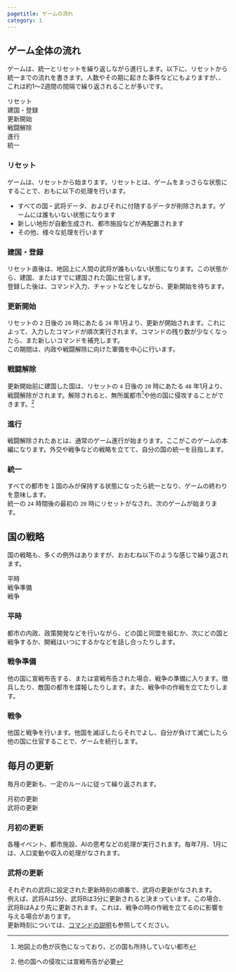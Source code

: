```yaml
---
pagetitle: ゲームの流れ
category: 1
---
```


## ゲーム全体の流れ

ゲームは、統一とリセットを繰り返しながら進行します。以下に、リセットから統一までの流れを書きます。人数やその期に起きた事件などにもよりますが、、これは約1～2週間の間隔で繰り返されることが多いです。

<div class="block block-large">リセット</div>
<div class="arrow-bottom"></div>
<div class="block block-large">建国・登録</div>
<div class="arrow-bottom"></div>
<div class="block block-large">更新開始</div>
<div class="arrow-bottom"></div>
<div class="block block-large">戦闘解除</div>
<div class="arrow-bottom"></div>
<div class="block block-large">進行</div>
<div class="arrow-bottom"></div>
<div class="block block-large">統一</div>

### リセット

ゲームは、リセットから始まります。リセットとは、ゲームをまっさらな状態にすることで、おもに以下の処理を行います。

* すべての国・武将データ、およびそれに付随するデータが削除されます。ゲームには誰もいない状態になります
* 新しい地形が自動生成され、都市施設などが再配置されます
* その他、様々な処理を行います

### 建国・登録

リセット直後は、地図上に人間の武将が誰もいない状態になります。この状態から、建国、またはすでに建国された国に仕官します。  
登録した後は、コマンド入力、チャットなどをしながら、更新開始を待ちます。

### 更新開始

リセットの `2` 日後の `20` 時にあたる `24` 年1月より、更新が開始されます。これによって、入力したコマンドが順次実行されます。コマンドの残り数が少なくなったら、また新しいコマンドを補充します。  
この期間は、内政や戦闘解除に向けた軍備を中心に行います。

### 戦闘解除

更新開始前に建国した国は、リセットの `4` 日後の `20` 時にあたる `48` 年1月より、戦闘解除がされます。解除されると、無所属都市[^1]や他の国に侵攻することができます。[^2]

[^1]: 地図上の色が灰色になっており、どの国も所持していない都市
[^2]: 他の国への侵攻には宣戦布告が必要

### 進行

戦闘解除されたあとは、通常のゲーム進行が始まります。ここがこのゲームの本編になります。外交や戦争などの戦略を立てて、自分の国の統一を目指します。

### 統一

すべての都市を１国のみが保持する状態になったら統一となり、ゲームの終わりを意味します。  
統一の `24` 時間後の最初の `20` 時にリセットがなされ、次のゲームが始まります。

## 国の戦略

国の戦略も、多くの例外はありますが、おおむね以下のような感じで繰り返されます。

<div class="block block-large">平時</div>
<div class="arrow-bottom"></div>
<div class="block block-large">戦争準備</div>
<div class="arrow-bottom"></div>
<div class="block block-large">戦争</div>

### 平時

都市の内政、政策開発などを行いながら、どの国と同盟を組むか、次にどの国と戦争するか、開戦はいつにするかなどを話し合ったりします。

### 戦争準備

他の国に宣戦布告する、または宣戦布告された場合、戦争の準備に入ります。徴兵したり、敵国の都市を諜報したりします。また、戦争中の作戦を立てたりします。

### 戦争

他国と戦争を行います。他国を滅ぼしたらそれでよし、自分が負けて滅亡したら他の国に仕官することで、ゲームを続行します。

## 毎月の更新

毎月の更新も、一定のルールに従って繰り返されます。

<div class="block block-large">月初の更新</div>
<div class="arrow-bottom"></div>
<div class="block block-large">武将の更新</div>

### 月初の更新

各種イベント、都市施設、AIの思考などの処理が実行されます。毎年7月、1月には、人口変動や収入の処理がなされます。

### 武将の更新

それぞれの武将に設定された更新時刻の順番で、武将の更新がなされます。  
例えば、武将Aは5分、武将Bは3分に更新されると決まっています。この場合、武将BはAより先に更新されます。これは、戦争の時の作戦を立てるのに影響を与える場合があります。  
更新時刻については、[コマンドの説明](bas-command.html)も参照してください。
